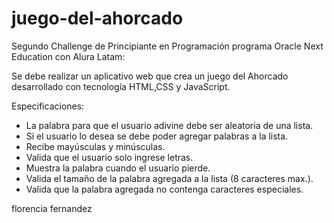 # juego-del-ahorcado
Segundo Challenge de Principiante en Programación programa Oracle Next Education con Alura Latam:

Se debe realizar un aplicativo web que crea un juego del Ahorcado desarrollado con tecnología HTML,CSS y JavaScript.

Especificaciones:
 - La palabra para que el usuario adivine debe ser aleatoria de una lista.
 - Si el usuario lo desea se debe poder agregar palabras a la lista.
 - Recibe mayúsculas y minúsculas.
 - Valida que el usuario solo ingrese letras.
 - Muestra la palabra cuando el usuario pierde.
 - Valida el tamaño de la palabra agregada a la lista (8 caracteres max.).
 - Valida que la palabra agregada no contenga caracteres especiales.

florencia fernandez
